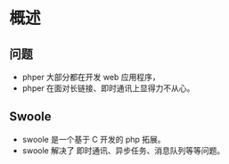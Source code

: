 # 概述
## 问题
* phper 大部分都在开发 web 应用程序，
* phper 在面对长链接、即时通讯上显得力不从心。

## Swoole
* swoole 是一个基于 C 开发的 php 拓展。
* swoole 解决了 即时通讯、异步任务、消息队列等等问题。
